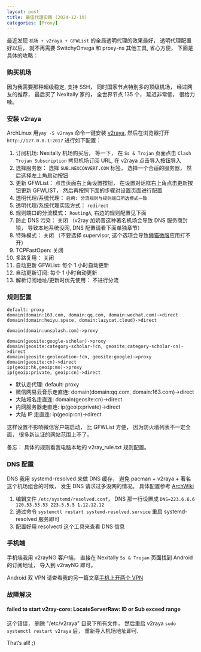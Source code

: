 ```yaml
---
layout: post
title: 最佳代理实践 (2024-12-19)
categories: [Proxy]
---
```


最近发现 `机场 + v2raya + GFWList` 的全局透明代理的效果最好， 透明代理配置好以后， 就不再需要 SwitchyOmega 和 proxy-ns 其他工具, 省心方便， 下面是具体的攻略：

### 购买机场
因为我需要那种超级稳定, 支持 SSH， 同时国家节点特别多的顶级机场， 经过网友的推荐， 最后买了 Nexitally 家的， 全世界节点 135 个， 延迟非常低， 很给力哇。

### 安装 v2raya
ArchLinux 用```yay -S v2raya``` 命令一键安装 [v2raya](https://v2raya.org/docs/prologue/installation/archlinux/), 然后在浏览器打开 `http://127.0.0.1:2017` 进行如下配置：

01. 订阅机场: Nexitally 机场购买后， 等一下， 在 `Ss & Trojan` 页面点击 `Clash Trojan Subscription` 拷贝机场订阅 URL, 在 v2raya 点击导入按钮导入
02. 选择服务器： 选择 `SUB.NEXCONVERT.COM` 标签， 选择一个合适的服务器， 然后选择左上角启动按钮
03. 更新 GFWList： 点击页面右上角设置按钮， 在设置对话框右上角点击更新按钮更新 GFWLIST， 然后再按照下面的步骤对设置页面进行配置
04. 透明代理/系统代理： `启用: 分流规则与规则端口所选模式一致`
05. 透明代理/系统代理实现方式： `redirect`
06. 规则端口的分流模式： `RoutingA`, 右边的规则配置见下面
07. 防止 DNS 污染： 关闭 （v2ray 加奶昔这种著名机场会导致 DNS 服务商封锁， 导致本地系统没网, DNS 配置请看下面单独章节）
08. 特殊模式： 关闭 （不要选择 supervisor, 这个选项会导致[懒猫微服](https://lazycat.cloud/)应用打不开）
09. TCPFastOpen: 关闭
10. 多路复用： 关闭
11. 自动更新 GFWList: 每个 1 小时自动更新
12. 自动更新订阅: 每个 1 小时自动更新
13. 解析订阅地址/更新时优先使用： 不进行分流

### 规则配置
```
default: proxy
domain(domain:163.com, domain:qq.com, domain:wechat.com)->direct
domain(domain:heiyu.space, domain:lazycat.cloud)->direct

domain(domain:unsplash.com)->proxy

domain(geosite:google-scholar)->proxy
domain(geosite:category-scholar-!cn, geosite:category-scholar-cn)->direct
domain(geosite:geolocation-!cn, geosite:google)->proxy
domain(geosite:cn)->direct
ip(geoip:hk,geoip:mo)->proxy
ip(geoip:private, geoip:cn)->direct
```

* 默认走代理: default: proxy 
* 微信网易云音乐走直连: domain(domain:qq.com, domain:163.com)->direct
* 大陆域名走直连: domain(geosite:cn)->direct
* 内网服务器走直连: ip(geoip:private)->direct
* 大陆 IP 走直连: ip(geoip:cn)->direct

这样设置不影响微信客户端启动， 比 GFWList 方便， 因为防火墙列表不一定全面， 很多新认证的网站范围上不了。

备忘： 具体的规则看我电脑本地的 v2ray_rule.txt 规则配置。

### DNS 配置
DNS 我用 systemd-resolved 来做 DNS 缓存， 避免 pacman + v2raya + 著名这个机场组合的时候， 发生 DNS 请求过多没网的情况。 具体配置参考 [ArchWiki](https://wiki.archlinuxcn.org/wiki/Systemd-resolved)

1. 编辑文件 ```/etc/systemd/resolved.conf```， DNS 那一行设置成 ```DNS=223.6.6.6 120.53.53.53 223.5.5.5 1.12.12.12```
2. 通过命令 ```systemctl restart systemd-resolved.service``` 重启 systemd-resolved 服务即可
3. 配置好用 resolvectl 这个工具来查看 DNS 信息

### 手机端
手机端我用 v2rayNG 客户端， 直接在 Nexitally `Ss & Trojan` 页面找到 Android 的订阅地址， 导入到 v2rayNG 即可。

Android 双 VPN 请查看我的另一篇文章[手机上开两个 VPN](https://manateelazycat.github.io/2023/02/01/shelter/)

### 故障解决
#### failed to start v2ray-core: LocateServerRaw: ID or Sub exceed range
这个错误， 删除 "/etc/v2raya" 目录下所有文件， 然后重启 v2raya `sudo systemctl restart v2raya` 后， 重新导入机场地址即可.

That‘s all! ;)

